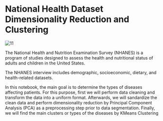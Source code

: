 # National Health Dataset Dimensionality Reduction and Clustering

![11](https://user-images.githubusercontent.com/69224996/97237090-b93fb400-17a3-11eb-9ac5-406c42d834a3.jpg)

The National Health and Nutrition Examination Survey (NHANES) is a program of studies designed to assess the health and nutritional status of adults and children in the United States.

The NHANES interview includes demographic, socioeconomic, dietary, and health-related datasets.

In this notebook, the main goal is to determine the types of diseases affecting patients. For this purpose, first we will perform data cleaning and transform the data into a uniform format. Afterwards, we will sandardize the clean data and perform dimensionality reduction by Principal Component Analysis (PCA) as a preprocessing step prior to data segmentation. Finally, we will find the main clusters or types of the diseases by KMeans Clustering


